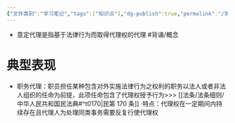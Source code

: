 ```yaml
---
{"文件类别":"学习笔记","tags":["知识点"],"dg-publish":true,"permalink":"/学习笔记/知识点cheese/意定代理/","dgPassFrontmatter":true,"created":"2024-07-31T16:07:34.172+08:00","updated":"2024-09-11T12:33:36.969+08:00"}
---
```


- 意定代理是指基于法律行为而取得代理权的代理 #背诵/概念 
# 典型表现
- 职务代理：职员担任某种包含对外实施法律行为之权利的职务以法人或者非法人组织的任命为前提，此项任命包含了代理权授予行为>>> [[法条/法条细则/中华人民共和国民法典#^t0170\|民第 170 条]]
·特点：代理权在一定期间内持续存在且代理人为处理同类事务需要反复行使代理权

